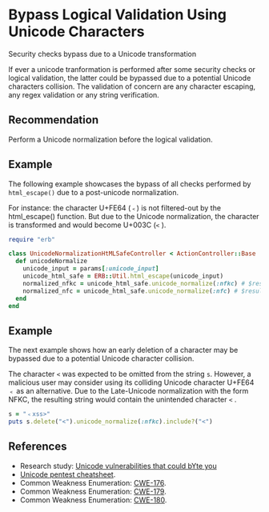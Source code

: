 # Bypass Logical Validation Using Unicode Characters
Security checks bypass due to a Unicode transformation

If ever a unicode tranformation is performed after some security checks or logical validation, the latter could be bypassed due to a potential Unicode characters collision. The validation of concern are any character escaping, any regex validation or any string verification.


## Recommendation
Perform a Unicode normalization before the logical validation.


## Example
The following example showcases the bypass of all checks performed by ` html_escape()` due to a post-unicode normalization.

For instance: the character U+FE64 (`﹤`) is not filtered-out by the html_escape() function. But due to the Unicode normalization, the character is transformed and would become U+003C (` < ` ).


```ruby
require "erb"

class UnicodeNormalizationHtMLSafeController < ActionController::Base
  def unicodeNormalize
    unicode_input = params[:unicode_input]
    unicode_html_safe = ERB::Util.html_escape(unicode_input)
    normalized_nfkc = unicode_html_safe.unicode_normalize(:nfkc) # $result=BAD
    normalized_nfc = unicode_html_safe.unicode_normalize(:nfc) # $result=BAD
  end
end

```

## Example
The next example shows how an early deletion of a character may be bypassed due to a potential Unicode character collision.

The character `<` was expected to be omitted from the string `s`. However, a malicious user may consider using its colliding Unicode character U+FE64 ` ﹤` as an alternative. Due to the Late-Unicode normalization with the form NFKC, the resulting string would contain the unintended character `<` .


```ruby
s = "﹤xss>"
puts s.delete("<").unicode_normalize(:nfkc).include?("<")

```

## References
* Research study: [ Unicode vulnerabilities that could bYte you ](https://gosecure.github.io/presentations/2021-02-unicode-owasp-toronto/philippe_arteau_owasp_unicode_v4.pdf)
* [Unicode pentest cheatsheet](https://gosecure.github.io/unicode-pentester-cheatsheet/).
* Common Weakness Enumeration: [CWE-176](https://cwe.mitre.org/data/definitions/176.html).
* Common Weakness Enumeration: [CWE-179](https://cwe.mitre.org/data/definitions/179.html).
* Common Weakness Enumeration: [CWE-180](https://cwe.mitre.org/data/definitions/180.html).
